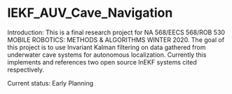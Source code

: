# IEKF_AUV_Cave_Navigation

Introduction:
This is a final research project for NA 568/EECS 568/ROB 530 MOBILE ROBOTICS: METHODS & ALGORITHMS WINTER 2020.
The goal of this project is to use Invariant Kalman filtering on data gathered from underwater cave systems for autonomous localization. Currently this implements and references two open source InEKF systems cited respectively.

Current status:
Early Planning
